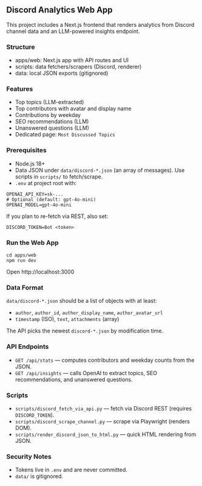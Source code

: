 ## Discord Analytics Web App

This project includes a Next.js frontend that renders analytics from Discord channel data and an LLM-powered insights endpoint.

### Structure
- apps/web: Next.js app with API routes and UI
- scripts: data fetchers/scrapers (Discord, renderer)
- data: local JSON exports (gitignored)

### Features
- Top topics (LLM-extracted)
- Top contributors with avatar and display name
- Contributions by weekday
- SEO recommendations (LLM)
- Unanswered questions (LLM)
- Dedicated page: `Most Discussed Topics`

### Prerequisites
- Node.js 18+
- Data JSON under `data/discord-*.json` (an array of messages). Use scripts in `scripts/` to fetch/scrape.
- `.env` at project root with:

```
OPENAI_API_KEY=sk-...
# Optional (default: gpt-4o-mini)
OPENAI_MODEL=gpt-4o-mini
```

If you plan to re-fetch via REST, also set:

```
DISCORD_TOKEN=Bot <token>
```

### Run the Web App

```
cd apps/web
npm run dev
```

Open http://localhost:3000

### Data Format
`data/discord-*.json` should be a list of objects with at least:
- `author`, `author_id`, `author_display_name`, `author_avatar_url`
- `timestamp` (ISO), `text`, `attachments` (array)

The API picks the newest `discord-*.json` by modification time.

### API Endpoints
- `GET /api/stats` — computes contributors and weekday counts from the JSON.
- `GET /api/insights` — calls OpenAI to extract topics, SEO recommendations, and unanswered questions.

### Scripts
- `scripts/discord_fetch_via_api.py` — fetch via Discord REST (requires `DISCORD_TOKEN`).
- `scripts/discord_scrape_channel.py` — scrape via Playwright (renders DOM).
- `scripts/render_discord_json_to_html.py` — quick HTML rendering from JSON.

### Security Notes
- Tokens live in `.env` and are never committed.
- `data/` is gitignored.
